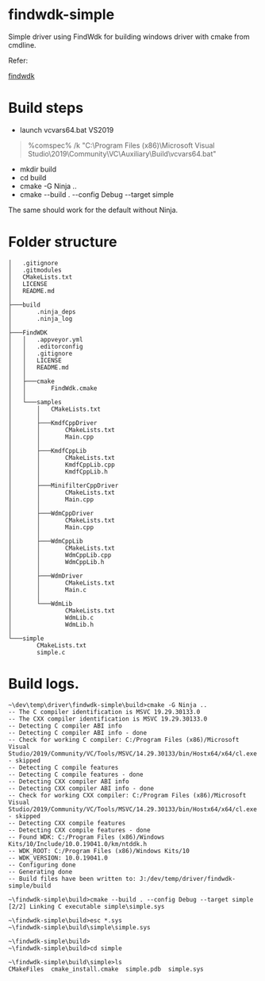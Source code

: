 # findwdk-simple
Simple driver using FindWdk for building windows driver with cmake from cmdline.

Refer:

[findwdk](https://github.com/SergiusTheBest/FindWDK)

# Build steps
* launch vcvars64.bat VS2019
>%comspec% /k "C:\Program Files (x86)\Microsoft Visual Studio\2019\Community\VC\Auxiliary\Build\vcvars64.bat"
* mkdir build
* cd build
* cmake -G Ninja ..
* cmake --build . --config Debug --target simple

The same should work for the default without Ninja.

# Folder structure
```
│   .gitignore
│   .gitmodules
│   CMakeLists.txt
│   LICENSE
│   README.md
│
├───build
│       .ninja_deps
│       .ninja_log
│
├───FindWDK
│   │   .appveyor.yml
│   │   .editorconfig
│   │   .gitignore
│   │   LICENSE
│   │   README.md
│   │
│   ├───cmake
│   │       FindWdk.cmake
│   │
│   └───samples
│       │   CMakeLists.txt
│       │
│       ├───KmdfCppDriver
│       │       CMakeLists.txt
│       │       Main.cpp
│       │
│       ├───KmdfCppLib
│       │       CMakeLists.txt
│       │       KmdfCppLib.cpp
│       │       KmdfCppLib.h
│       │
│       ├───MinifilterCppDriver
│       │       CMakeLists.txt
│       │       Main.cpp
│       │
│       ├───WdmCppDriver
│       │       CMakeLists.txt
│       │       Main.cpp
│       │
│       ├───WdmCppLib
│       │       CMakeLists.txt
│       │       WdmCppLib.cpp
│       │       WdmCppLib.h
│       │
│       ├───WdmDriver
│       │       CMakeLists.txt
│       │       Main.c
│       │
│       └───WdmLib
│               CMakeLists.txt
│               WdmLib.c
│               WdmLib.h
│
└───simple
        CMakeLists.txt
        simple.c

```

# Build logs.

```
~\dev\temp\driver\findwdk-simple\build>cmake -G Ninja ..
-- The C compiler identification is MSVC 19.29.30133.0
-- The CXX compiler identification is MSVC 19.29.30133.0
-- Detecting C compiler ABI info
-- Detecting C compiler ABI info - done
-- Check for working C compiler: C:/Program Files (x86)/Microsoft Visual Studio/2019/Community/VC/Tools/MSVC/14.29.30133/bin/Hostx64/x64/cl.exe - skipped
-- Detecting C compile features
-- Detecting C compile features - done
-- Detecting CXX compiler ABI info
-- Detecting CXX compiler ABI info - done
-- Check for working CXX compiler: C:/Program Files (x86)/Microsoft Visual Studio/2019/Community/VC/Tools/MSVC/14.29.30133/bin/Hostx64/x64/cl.exe - skipped
-- Detecting CXX compile features
-- Detecting CXX compile features - done
-- Found WDK: C:/Program Files (x86)/Windows Kits/10/Include/10.0.19041.0/km/ntddk.h
-- WDK_ROOT: C:/Program Files (x86)/Windows Kits/10
-- WDK_VERSION: 10.0.19041.0
-- Configuring done
-- Generating done
-- Build files have been written to: J:/dev/temp/driver/findwdk-simple/build

~\findwdk-simple\build>cmake --build . --config Debug --target simple
[2/2] Linking C executable simple\simple.sys

~\findwdk-simple\build>esc *.sys
~\findwdk-simple\build\simple\simple.sys

~\findwdk-simple\build>
~\findwdk-simple\build>cd simple

~\findwdk-simple\build\simple>ls
CMakeFiles  cmake_install.cmake  simple.pdb  simple.sys

```
